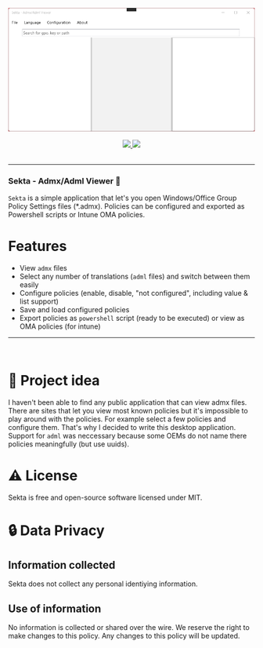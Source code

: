![Sekta](Assets/screenshot.png)

<div align='center'>
  
<a href='https://github.com/Gitii/sekta/releases'>
  
<img src='https://img.shields.io/github/v/release/Gitii/sekta?color=%23FDD835&label=version&style=for-the-badge'>
  
</a>
  
<a href='https://github.com/Gitii/sekta/blob/master/LICENSE'>
  
<img src='https://img.shields.io/github/license/Gitii/sekta?style=for-the-badge'>
  
</a>
  
</div>

<br />

---

### Sekta - Admx/Adml Viewer 🥳

`Sekta` is a simple application that let's you open Windows/Office Group Policy Settings files (*.admx). Policies can be configured and exported as Powershell scripts or Intune OMA policies.

# Features
- View `admx` files
- Select any number of translations (`adml` files) and switch between them easily
- Configure policies (enable, disable, "not configured", including value & list support)
- Save and load configured policies
- Export policies as `powershell` script (ready to be executed) or view as OMA policies (for intune)

---

<br />

# 🧐 Project idea

I haven't been able to find any public application that can view admx files. 
There are sites that let you view most known policies but it's impossible to play around with the policies. 
For example select a few policies and configure them. That's why I decided to write this desktop application.
Support for `adml` was neccessary because some OEMs do not name there policies meaningfully (but use uuids).

# ⚠️ License

Sekta is free and open-source software licensed under MIT.  

# <a id="privacy"></a> 🔒 Data Privacy

## Information collected 
Sekta does not collect any personal identiying information. 
 
## Use of information 
No information is collected or shared over the wire. We reserve the right to 
make changes to this policy. Any changes to this policy will be updated. 

<br />
